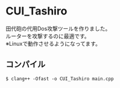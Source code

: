 # CUI_Tashiro

田代砲の代用Dos攻撃ツールを作りました。<br>
ルーターを攻撃するのに最適です。<br>
※Linuxで動作させるようになってます。
<br>
## コンパイル
```
$ clang++ -Ofast -o CUI_Tashiro main.cpp
```
